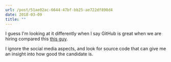 ```yaml
---
url: /post/51ae02ac-6644-47bf-bb25-ae722df890d4
date: 2018-03-09
title: ""
---
```




I guess I'm looking at it differently when I say GitHub is great when we are hiring compared this [this guy](https://www.benfrederickson.com/github-wont-help-with-hiring/). 



I ignore the social media aspects, and look for source code that can give me an insight into how good the candidate is. 
